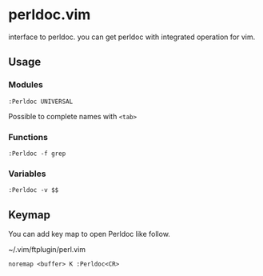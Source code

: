 # perldoc.vim

interface to perldoc. you can get perldoc with integrated operation for vim.

## Usage

### Modules
```
:Perldoc UNIVERSAL
```
Possible to complete names with `<tab>`

### Functions
```
:Perldoc -f grep
```

### Variables
```
:Perldoc -v $$
```

## Keymap

You can add key map to open Perldoc like follow. 

~/.vim/ftplugin/perl.vim

```
noremap <buffer> K :Perldoc<CR>
```

